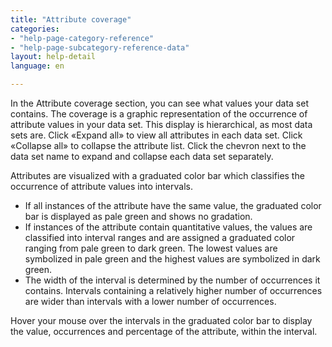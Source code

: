 ```yaml
---
title: "Attribute coverage"
categories:
- "help-page-category-reference"
- "help-page-subcategory-reference-data"
layout: help-detail
language: en

---
```


In the Attribute coverage section, you can see what values your data set contains. The coverage is a graphic representation of the occurrence of attribute values in your data set. This display is hierarchical, as most data sets are. Click «Expand all» to view all attributes in each data set. Click «Collapse all» to collapse the attribute list. Click the chevron next to the data set name to expand and collapse each data set separately.

Attributes are visualized with a graduated color bar which classifies the occurrence of attribute values into intervals.

  *	If all instances of the attribute have the same value, the graduated color bar is displayed as pale green and shows no gradation.
  * If instances of the attribute contain quantitative values, the values are classified into interval ranges and are assigned a graduated color ranging from pale green to dark green. The lowest values are symbolized in pale green and the highest values are symbolized in dark green.
  * The width of the interval is determined by the number of occurrences it contains. Intervals containing a relatively higher number of occurrences are wider than intervals with a lower number of occurrences.

Hover your mouse over the intervals in the graduated color bar to display the value, occurrences and percentage of the attribute, within the interval.
